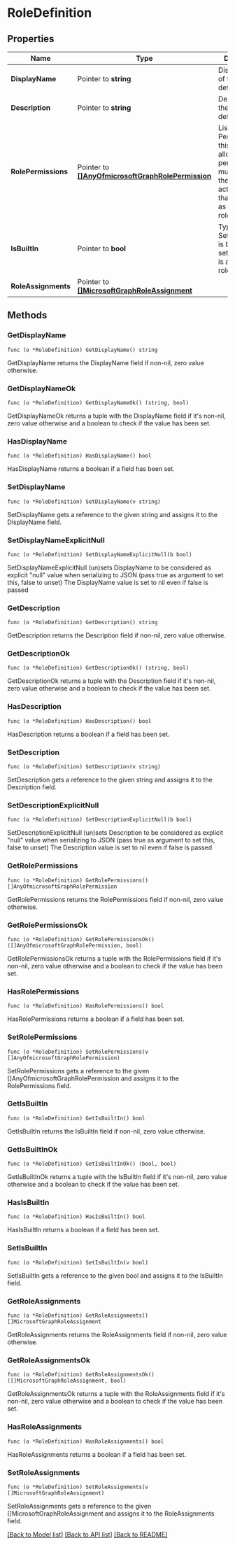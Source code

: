 # RoleDefinition

## Properties

Name | Type | Description | Notes
------------ | ------------- | ------------- | -------------
**DisplayName** | Pointer to **string** | Display Name of the Role definition. | [optional] 
**Description** | Pointer to **string** | Description of the Role definition. | [optional] 
**RolePermissions** | Pointer to [**[]AnyOfmicrosoftGraphRolePermission**](anyOf&lt;microsoft.graph.rolePermission&gt;.md) | List of Role Permissions this role is allowed to perform. These must match the actionName that is defined as part of the rolePermission. | [optional] 
**IsBuiltIn** | Pointer to **bool** | Type of Role. Set to True if it is built-in, or set to False if it is a custom role definition. | [optional] 
**RoleAssignments** | Pointer to [**[]MicrosoftGraphRoleAssignment**](microsoft.graph.roleAssignment.md) |  | [optional] 

## Methods

### GetDisplayName

`func (o *RoleDefinition) GetDisplayName() string`

GetDisplayName returns the DisplayName field if non-nil, zero value otherwise.

### GetDisplayNameOk

`func (o *RoleDefinition) GetDisplayNameOk() (string, bool)`

GetDisplayNameOk returns a tuple with the DisplayName field if it's non-nil, zero value otherwise
and a boolean to check if the value has been set.

### HasDisplayName

`func (o *RoleDefinition) HasDisplayName() bool`

HasDisplayName returns a boolean if a field has been set.

### SetDisplayName

`func (o *RoleDefinition) SetDisplayName(v string)`

SetDisplayName gets a reference to the given string and assigns it to the DisplayName field.

### SetDisplayNameExplicitNull

`func (o *RoleDefinition) SetDisplayNameExplicitNull(b bool)`

SetDisplayNameExplicitNull (un)sets DisplayName to be considered as explicit "null" value
when serializing to JSON (pass true as argument to set this, false to unset)
The DisplayName value is set to nil even if false is passed
### GetDescription

`func (o *RoleDefinition) GetDescription() string`

GetDescription returns the Description field if non-nil, zero value otherwise.

### GetDescriptionOk

`func (o *RoleDefinition) GetDescriptionOk() (string, bool)`

GetDescriptionOk returns a tuple with the Description field if it's non-nil, zero value otherwise
and a boolean to check if the value has been set.

### HasDescription

`func (o *RoleDefinition) HasDescription() bool`

HasDescription returns a boolean if a field has been set.

### SetDescription

`func (o *RoleDefinition) SetDescription(v string)`

SetDescription gets a reference to the given string and assigns it to the Description field.

### SetDescriptionExplicitNull

`func (o *RoleDefinition) SetDescriptionExplicitNull(b bool)`

SetDescriptionExplicitNull (un)sets Description to be considered as explicit "null" value
when serializing to JSON (pass true as argument to set this, false to unset)
The Description value is set to nil even if false is passed
### GetRolePermissions

`func (o *RoleDefinition) GetRolePermissions() []AnyOfmicrosoftGraphRolePermission`

GetRolePermissions returns the RolePermissions field if non-nil, zero value otherwise.

### GetRolePermissionsOk

`func (o *RoleDefinition) GetRolePermissionsOk() ([]AnyOfmicrosoftGraphRolePermission, bool)`

GetRolePermissionsOk returns a tuple with the RolePermissions field if it's non-nil, zero value otherwise
and a boolean to check if the value has been set.

### HasRolePermissions

`func (o *RoleDefinition) HasRolePermissions() bool`

HasRolePermissions returns a boolean if a field has been set.

### SetRolePermissions

`func (o *RoleDefinition) SetRolePermissions(v []AnyOfmicrosoftGraphRolePermission)`

SetRolePermissions gets a reference to the given []AnyOfmicrosoftGraphRolePermission and assigns it to the RolePermissions field.

### GetIsBuiltIn

`func (o *RoleDefinition) GetIsBuiltIn() bool`

GetIsBuiltIn returns the IsBuiltIn field if non-nil, zero value otherwise.

### GetIsBuiltInOk

`func (o *RoleDefinition) GetIsBuiltInOk() (bool, bool)`

GetIsBuiltInOk returns a tuple with the IsBuiltIn field if it's non-nil, zero value otherwise
and a boolean to check if the value has been set.

### HasIsBuiltIn

`func (o *RoleDefinition) HasIsBuiltIn() bool`

HasIsBuiltIn returns a boolean if a field has been set.

### SetIsBuiltIn

`func (o *RoleDefinition) SetIsBuiltIn(v bool)`

SetIsBuiltIn gets a reference to the given bool and assigns it to the IsBuiltIn field.

### GetRoleAssignments

`func (o *RoleDefinition) GetRoleAssignments() []MicrosoftGraphRoleAssignment`

GetRoleAssignments returns the RoleAssignments field if non-nil, zero value otherwise.

### GetRoleAssignmentsOk

`func (o *RoleDefinition) GetRoleAssignmentsOk() ([]MicrosoftGraphRoleAssignment, bool)`

GetRoleAssignmentsOk returns a tuple with the RoleAssignments field if it's non-nil, zero value otherwise
and a boolean to check if the value has been set.

### HasRoleAssignments

`func (o *RoleDefinition) HasRoleAssignments() bool`

HasRoleAssignments returns a boolean if a field has been set.

### SetRoleAssignments

`func (o *RoleDefinition) SetRoleAssignments(v []MicrosoftGraphRoleAssignment)`

SetRoleAssignments gets a reference to the given []MicrosoftGraphRoleAssignment and assigns it to the RoleAssignments field.


[[Back to Model list]](../README.md#documentation-for-models) [[Back to API list]](../README.md#documentation-for-api-endpoints) [[Back to README]](../README.md)


